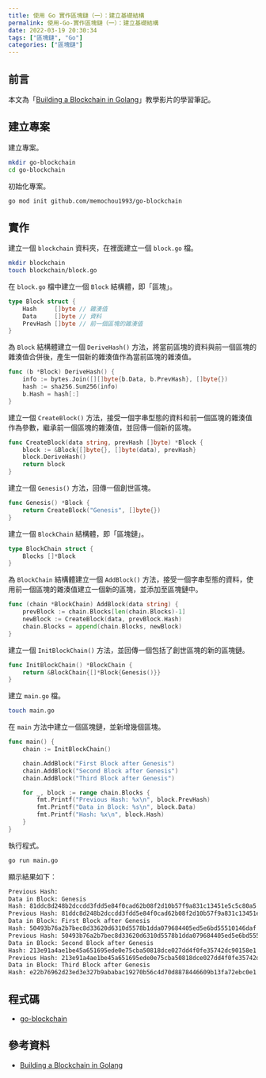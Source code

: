 ```yaml
---
title: 使用 Go 實作區塊鏈（一）：建立基礎結構
permalink: 使用-Go-實作區塊鏈（一）：建立基礎結構
date: 2022-03-19 20:30:34
tags: ["區塊鏈", "Go"]
categories: ["區塊鏈"]
---
```


## 前言

本文為「[Building a Blockchain in Golang]((https://youtu.be/mYlHT9bB6OE))」教學影片的學習筆記。

## 建立專案

建立專案。

```BASH
mkdir go-blockchain
cd go-blockchain
```

初始化專案。

```BASH
go mod init github.com/memochou1993/go-blockchain
```

## 實作

建立一個 `blockchain` 資料夾，在裡面建立一個 `block.go` 檔。

```BASH
mkdir blockchain
touch blockchain/block.go
```

在 `block.go` 檔中建立一個 `Block` 結構體，即「區塊」。

```GO
type Block struct {
	Hash     []byte // 雜湊值
	Data     []byte // 資料
	PrevHash []byte // 前一個區塊的雜湊值
}
```

為 `Block` 結構體建立一個 `DeriveHash()` 方法，將當前區塊的資料與前一個區塊的雜湊值合併後，產生一個新的雜湊值作為當前區塊的雜湊值。

```GO
func (b *Block) DeriveHash() {
	info := bytes.Join([][]byte{b.Data, b.PrevHash}, []byte{})
	hash := sha256.Sum256(info)
	b.Hash = hash[:]
}
```

建立一個 `CreateBlock()` 方法，接受一個字串型態的資料和前一個區塊的雜湊值作為參數，繼承前一個區塊的雜湊值，並回傳一個新的區塊。

```GO
func CreateBlock(data string, prevHash []byte) *Block {
	block := &Block{[]byte{}, []byte(data), prevHash}
	block.DeriveHash()
	return block
}
```

建立一個 `Genesis()` 方法，回傳一個創世區塊。

```GO
func Genesis() *Block {
	return CreateBlock("Genesis", []byte{})
}
```

建立一個 `BlockChain` 結構體，即「區塊鏈」。

```GO
type BlockChain struct {
	Blocks []*Block
}
```

為 `BlockChain` 結構體建立一個 `AddBlock()` 方法，接受一個字串型態的資料，使用前一個區塊的雜湊值建立一個新的區塊，並添加至區塊鏈中。

```GO
func (chain *BlockChain) AddBlock(data string) {
	prevBlock := chain.Blocks[len(chain.Blocks)-1]
	newBlock := CreateBlock(data, prevBlock.Hash)
	chain.Blocks = append(chain.Blocks, newBlock)
}
```

建立一個 `InitBlockChain()` 方法，並回傳一個包括了創世區塊的新的區塊鏈。

```GO
func InitBlockChain() *BlockChain {
	return &BlockChain{[]*Block{Genesis()}}
}
```

建立 `main.go` 檔。

```BASH
touch main.go
```

在 `main` 方法中建立一個區塊鏈，並新增幾個區塊。

```GO
func main() {
	chain := InitBlockChain()

	chain.AddBlock("First Block after Genesis")
	chain.AddBlock("Second Block after Genesis")
	chain.AddBlock("Third Block after Genesis")

	for _, block := range chain.Blocks {
		fmt.Printf("Previous Hash: %x\n", block.PrevHash)
		fmt.Printf("Data in Block: %s\n", block.Data)
		fmt.Printf("Hash: %x\n", block.Hash)
	}
}
```

執行程式。

```BASH
go run main.go
```

顯示結果如下：

```BASH
Previous Hash: 
Data in Block: Genesis
Hash: 81ddc8d248b2dccdd3fdd5e84f0cad62b08f2d10b57f9a831c13451e5c5c80a5
Previous Hash: 81ddc8d248b2dccdd3fdd5e84f0cad62b08f2d10b57f9a831c13451e5c5c80a5
Data in Block: First Block after Genesis
Hash: 50493b76a2b7bec8d33620d6310d5578b1dda079684405ed5e6bd55510146daf
Previous Hash: 50493b76a2b7bec8d33620d6310d5578b1dda079684405ed5e6bd55510146daf
Data in Block: Second Block after Genesis
Hash: 213e91a4ae1be45a651695ede0e75cba50818dce027dd4f0fe35742dc90158e1
Previous Hash: 213e91a4ae1be45a651695ede0e75cba50818dce027dd4f0fe35742dc90158e1
Data in Block: Third Block after Genesis
Hash: e22b76962d23ed3e327b9ababac19270b56c4d70d8878446609b13fa72ebc0e1
```

## 程式碼

- [go-blockchain](https://github.com/memochou1993/go-blockchain)

## 參考資料

- [Building a Blockchain in Golang](https://youtu.be/mYlHT9bB6OE)
